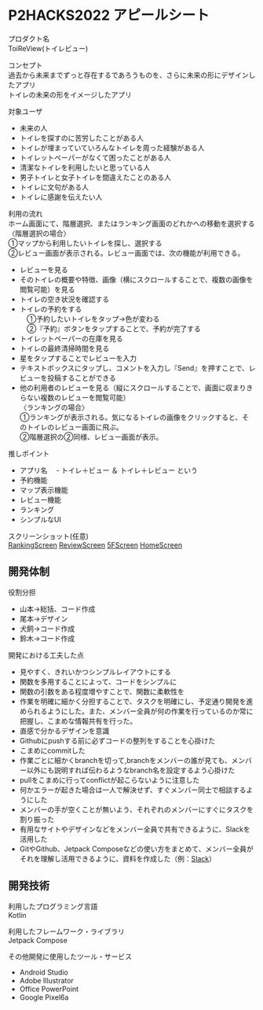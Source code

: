 # P2HACKS2022 アピールシート

プロダクト名  
ToiReView(トイレビュー)

コンセプト  
過去から未来までずっと存在するであろうものを、さらに未来の形にデザインしたアプリ  
トイレの未来の形をイメージしたアプリ  

対象ユーザ  
- 未来の人  
- トイレを探すのに苦労したことがある人  
- トイレが埋まっていていろんなトイレを周った経験がある人  
- トイレットペーパーがなくて困ったことがある人  
- 清潔なトイレを利用したいと思っている人  
- 男子トイレと女子トイレを間違えたことのある人
- トイレに文句がある人
- トイレに感謝を伝えたい人

利用の流れ  
ホーム画面にて、階層選択、またはランキング画面のどれかへの移動を選択する  
〈階層選択の場合〉  
①マップから利用したいトイレを探し、選択する  
②レビュー画面が表示される。レビュー画面では、次の機能が利用できる。  
- レビューを見る  
- そのトイレの概要や特徴、画像（横にスクロールすることで、複数の画像を閲覧可能）を見る  
- トイレの空き状況を確認する  
- トイレの予約をする  
　①予約したいトイレをタップ→色が変わる  
　②『予約』ボタンをタップすることで、予約が完了する  
- トイレットペーパーの在庫を見る  
- トイレの最終清掃時間を見る  
- 星をタップすることでレビューを入力  
- テキストボックスにタップし、コメントを入力し『Send』を押すことで、レビューを投稿することができる
- 他の利用者のレビューを見る（縦にスクロールすることで、画面に収まりきらない複数のレビューを閲覧可能）  
〈ランキングの場合〉  
①ランキングが表示される。気になるトイレの画像をクリックすると、そのトイレのレビュー画面に飛ぶ。  
②階層選択の②同様、レビュー画面が表示。  

推しポイント  
- アプリ名
　- トイレ＋ビュー ＆ トイレ＋レビュー という
- 予約機能  
- マップ表示機能  
- レビュー機能  
- ランキング  
- シンプルなUI

スクリーンショット(任意)  
[RankingScreen](https://user-images.githubusercontent.com/120159025/208278013-0f82cedc-e5dd-4680-9423-45612593496d.png) [ReviewScreen](https://user-images.githubusercontent.com/120159025/208278049-694ef2cf-6511-40d7-803c-10a7b4a9ac76.png) [5FScreen](https://user-images.githubusercontent.com/120159025/208278059-e1ae4554-9075-4886-8b1b-9cad5eeb7928.png) [HomeScreen](https://user-images.githubusercontent.com/120159025/208278063-24f2201b-915d-4821-935f-79729c5e9ca8.png)


## 開発体制  

役割分担  
- 山本→総括、コード作成  
- 尾本→デザイン  
- 犬飼→コード作成  
- 鈴木→コード作成  

開発における工夫した点  
- 見やすく、きれいかつシンプルレイアウトにする  
- 関数を多用することによって、コードをシンプルに  
- 関数の引数をある程度増やすことで、関数に柔軟性を  
- 作業を明確に細かく分担することで、タスクを明確にし、予定通り開発を進められるようにした。また、メンバー全員が何の作業を行っているのか常に把握し、こまめな情報共有を行った。  
- 直感で分かるデザインを意識  
- Githubにpushする前に必ずコードの整列をすることを心掛けた  
- こまめにcommitした
- 作業ごとに細かくbranchを切って,branchをメンバーの誰が見ても、メンバー以外にも説明すれば伝わるようなbranch名を設定するよう心掛けた
- pullをこまめに行ってconflictが起こらないように注意した
- 何かエラーが起きた場合は一人で解決せず、すぐメンバー同士で相談するようにした
- メンバーの手が空くことが無いよう、それぞれのメンバーにすぐにタスクを割り振った
- 有用なサイトやデザインなどをメンバー全員で共有できるように、Slackを活用した
- GitやGithub、Jetpack Composeなどの使い方をまとめて、メンバー全員がそれを理解し活用できるように、資料を作成した（例：[Slack](https://p2hacks2022.slack.com/archives/C04CLFT2ERM/p1671265108270119)）

## 開発技術  

利用したプログラミング言語  
Kotlin  

利用したフレームワーク・ライブラリ  
Jetpack Compose  

その他開発に使用したツール・サービス  
- Android Studio  
- Adobe Illustrator  
- Office PowerPoint  
- Google Pixel6a  

